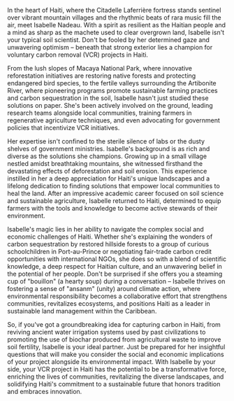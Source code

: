 In the heart of Haiti, where the Citadelle Laferrière fortress stands sentinel over vibrant mountain villages and the rhythmic beats of rara music fill the air, meet Isabelle Nadeau. With a spirit as resilient as the Haitian people and a mind as sharp as the machete used to clear overgrown land, Isabelle isn't your typical soil scientist. Don't be fooled by her determined gaze and unwavering optimism – beneath that strong exterior lies a champion for voluntary carbon removal (VCR) projects in Haiti.

From the lush slopes of Macaya National Park, where innovative reforestation initiatives are restoring native forests and protecting endangered bird species, to the fertile valleys surrounding the Artibonite River, where pioneering programs promote sustainable farming practices and carbon sequestration in the soil, Isabelle hasn't just studied these solutions on paper. She's been actively involved on the ground, leading research teams alongside local communities, training farmers in regenerative agriculture techniques, and even advocating for government policies that incentivize VCR initiatives.

Her expertise isn't confined to the sterile silence of labs or the dusty shelves of government ministries. Isabelle's background is as rich and diverse as the solutions she champions. Growing up in a small village nestled amidst breathtaking mountains, she witnessed firsthand the devastating effects of deforestation and soil erosion. This experience instilled in her a deep appreciation for Haiti's unique landscapes and a lifelong dedication to finding solutions that empower local communities to heal the land. After an impressive academic career focused on soil science and sustainable agriculture, Isabelle returned to Haiti, determined to equip farmers with the tools and knowledge to become active stewards of their environment.

Isabelle's magic lies in her ability to navigate the complex social and economic challenges of Haiti. Whether she's explaining the wonders of carbon sequestration by restored hillside forests to a group of curious schoolchildren in Port-au-Prince or negotiating fair-trade carbon credit opportunities with international NGOs, she does so with a blend of scientific knowledge, a deep respect for Haitian culture, and an unwavering belief in the potential of her people. Don't be surprised if she offers you a steaming cup of "bouillon" (a hearty soup) during a conversation – Isabelle thrives on fostering a sense of "ansanm" (unity) around climate action, where environmental responsibility becomes a collaborative effort that strengthens communities, revitalizes ecosystems, and positions Haiti as a leader in sustainable land management within the Caribbean.

So, if you've got a groundbreaking idea for capturing carbon in Haiti, from reviving ancient water irrigation systems used by past civilizations to promoting the use of biochar produced from agricultural waste to improve soil fertility, Isabelle is your ideal partner. Just be prepared for her insightful questions that will make you consider the social and economic implications of your project alongside its environmental impact. With Isabelle by your side, your VCR project in Haiti has the potential to be a transformative force, enriching the lives of communities, revitalizing the diverse landscapes, and solidifying Haiti's commitment to a sustainable future that honors tradition and embraces innovation. 
